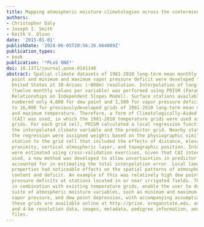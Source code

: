 ```yaml
---
title: Mapping atmospheric moisture climatologies across the conterminous United States
authors:
- Christopher Daly
- Joseph I. Smith
- Keith V. Olson
date: '2015-01-01'
publishDate: '2024-06-05T20:56:26.664089Z'
publication_types:
- book
publication: '*PLoS ONE*'
doi: 10.1371/journal.pone.0141140
abstract: Spatial climate datasets of 1981-2010 long-term mean monthly average dew
  point and minimum and maximum vapor pressure deficit were developed for the conterminous
  United States at 30-Arcsec (~800m) resolution. Interpolation of long-term averages
  (twelve monthly values per variable) was performed using PRISM (Parameter-elevation
  Relationships on Independent Slopes Model). Surface stations available for analysis
  numbered only 4,000 for dew point and 3,500 for vapor pressure deficit, compared
  to 16,000 for previouslydeveloped grids of 1981-2010 long-term mean monthly minimum
  and maximum temperature. Therefore, a form of Climatologically-Aided Interpolation
  (CAI) was used, in which the 1981-2010 temperature grids were used as predictor
  grids. For each grid cell, PRISM calculated a local regression function between
  the interpolated climate variable and the predictor grid. Nearby stations entering
  the regression were assigned weights based on the physiographic similarity of the
  station to the grid cell that included the effects of distance, elevation, coastal
  proximity, vertical atmospheric layer, and topographic position. Interpolation uncertainties
  were estimated using cross-validation exercises. Given that CAI interpolation was
  used, a new method was developed to allow uncertainties in predictor grids to be
  accounted for in estimating the total interpolation error. Local land use/land cover
  properties had noticeable effects on the spatial patterns of atmospheric moisture
  content and deficit. An example of this was relatively high dew points and low vapor
  pressure deficits at stations located in or near irrigated fields. The new grids,
  in combination with existing temperature grids, enable the user to derive a full
  suite of atmospheric moisture variables, such as minimum and maximum relative humidity,
  vapor pressure, and dew point depression, with accompanying assumptions. All of
  these grids are available online at http://prism. oregonstate.edu, and include 800-m
  and 4-km resolution data, images, metadata, pedigree information, and station inventory
  files.
---
```

